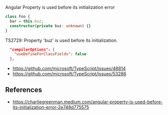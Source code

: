 Angular Property is used before its initialization error

```ts
class Foo {
  bar = this.buz;
  constructor(private buz: unknown) {}
}
```

TS2729: Property 'buz' is used before its initialization.

```json
  "compilerOptions": {
    "useDefineForClassFields": false
  },
```

- https://github.com/microsoft/TypeScript/issues/48814
- https://github.com/microsoft/TypeScript/issues/53286

## References

- https://charliegreenman.medium.com/angular-property-is-used-before-its-initialization-error-2e748d775575
